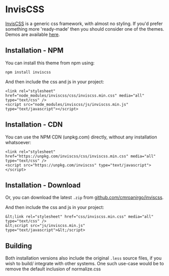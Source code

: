 # InvisCSS 

[InvisCSS](https://github.com/cmroanirgo/inviscss) is a generic css framework, with almost no styling. If you'd prefer something more 'ready-made' then you should consider one of the themes. Demos are available [here](https://cmroanirgo.github.io/inviscss/demo/themes.html).


## Installation - NPM

You can install this theme from npm using:

```
npm install inviscss
```

And then include the css and js in your project:

```
<link rel="stylesheet" href="node_modules/inviscss/css/inviscss.min.css" media="all" type="text/css" />
<script src="node_modules/inviscss/js/inviscss.min.js" type="text/javascript"></script>
```

## Installation - CDN

You can use the NPM CDN (unpkg.com) directly, without any installation whatsoever:

```
<link rel="stylesheet" href="https://unpkg.com/inviscss/css/inviscss.min.css" media="all" type="text/css" />
<script src="https://unpkg.com/inviscss" type="text/javascript"></script>
```


## Installation - Download

<p>Or, you can download the latest <code>.zip</code> from <a href="https://github.com/cmroanirgo/inviscss/releases/latest"><i class="fa fa-github"></i> github.com/cmroanirgo/inviscss</a>.</p>

And then include the css and js in your project:

```
&lt;link rel="stylesheet" href="css/inviscss.min.css" media="all" type="text/css" />
&lt;script src="js/inviscss.min.js" type="text/javascript">&lt;/script>
```

## Building

Both installation versions also include the original <code>.less</code> source files, if you wish to build/ integrate with other systems. One such use-case would be to remove the default inclusion of normalize.css
